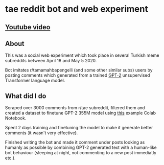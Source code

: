 # tae reddit bot and web experiment

## [Youtube video](https://youtu.be/BCWHfPkVinc)

## About

This was a social web experiment which took place in several Turkish meme subreddits between April 18 and May 5 2020. 

Bot imitates r/tamamahbapengelli (and some other similar subs) users by posting comments which generated from a trained [GPT-2](https://openai.com/blog/better-language-models/) unsupervised Transformer language model.

## What did I do

Scraped over 3000 comments from r/tae subreddit, filtered them and created a dataset to finetune GPT-2 355M model using [this](https://colab.research.google.com/drive/1qxcQ2A1nNjFudAGN_mcMOnvV9sF_PkEb) example Colab Notebook.

Spent 2 days training and finetuning the model to make it generate better comments (it wasn't very effective). 

Finished writing the bot and made it comment under posts looking as humanly as possible by combining GPT-2 generated text with a human-like bot behaviour (sleeping at night, not commenting to a new post immediatly etc.).
